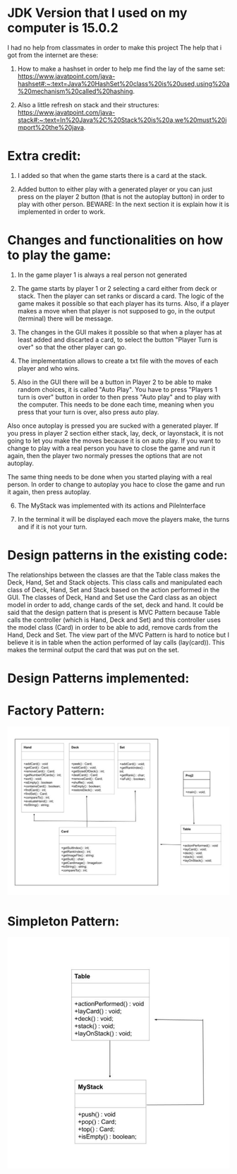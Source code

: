 # JDK Version that I used on my computer is 15.0.2


I had no help from classmates in order to make this project
The help that i got from the internet are these:

1. How to make a hashset in order to help me find the lay of the same set:
https://www.javatpoint.com/java-hashset#:~:text=Java%20HashSet%20class%20is%20used,using%20a%20mechanism%20called%20hashing.

2. Also a little refresh on stack and their structures:
https://www.javatpoint.com/java-stack#:~:text=In%20Java%2C%20Stack%20is%20a,we%20must%20import%20the%20java.


# Extra credit:

1. I added so that when the game starts there is a card at the stack.

2. Added button to either play with a generated player or you can just press on the player 2 button 
(that is not the autoplay button) in order to play with other person. BEWARE: In the next section it
is explain how it is implemented in order to work.


# Changes and functionalities on how to play the game:

1. In the game player 1 is always a real person not generated 

2. The game starts by player 1 or 2 selecting a card either from deck or stack. 
Then the player can set ranks or discard a card. The logic of the game makes it possible
so that each player has its turns. Also, if a player makes a move when that player is not
supposed to go, in the output (terminal) there will be message. 

3. The changes in the GUI makes it possible so that when a player has at least added and discarted a card,
to select the button "Player Turn is over" so that the other player can go. 

4. The implementation allows to create a txt file with the moves of each player and who wins. 

5. Also in the GUI there will be a button in Player 2 to be able to make random choices, it
is called "Auto Play". You have to press "Players 1 turn is over" button in order to then press 
"Auto play" and to play with the computer. This needs to be done each time, meaning when you press
that your turn is over, also press auto play. 
    
Also once autoplay is pressed you are sucked with a generated
player. If you press in player 2 section either stack, lay, deck, or layonstack, it is not going to let you
make the moves because it is on auto play. If you want to change to play with a real person you have to close the 
game and run it again, then the player two normaly presses the options that are not autoplay.

The same thing needs to be done when you started playing with a real person. In order to change to autoplay you hace to
close the game and run it again, then press autoplay. 

6. The MyStack was implemented with its actions and PileInterface

7. In the terminal it will be displayed each move the players make, the turns and if it is not your turn. 


# Design patterns in the existing code:

The relationships between the classes are that the Table class makes the Deck, Hand, Set and Stack objects. 
This class calls and manipulated each class of Deck, Hand, Set and Stack based on the action performed in the GUI. 
The classes of Deck, Hand and Set use the Card class as an object model in order to add, change cards of the set, deck and hand. 
It could be said that the design pattern that is present is MVC Pattern because Table calls the controller (which is Hand, Deck and Set) 
and this controller uses the model class Card) in order to be able to add, remove cards from the Hand, Deck and Set. The view part of 
the MVC Pattern is hard to notice but I believe it is in table when the action performed of lay calls (lay(card)). This makes the 
terminal output the card that was put on the set.


# Design Patterns implemented:
    
    
# Factory Pattern:
    
![picture](images/factory.png)


# Simpleton Pattern:

![picture](images/simpleton.png)
    
    
    
